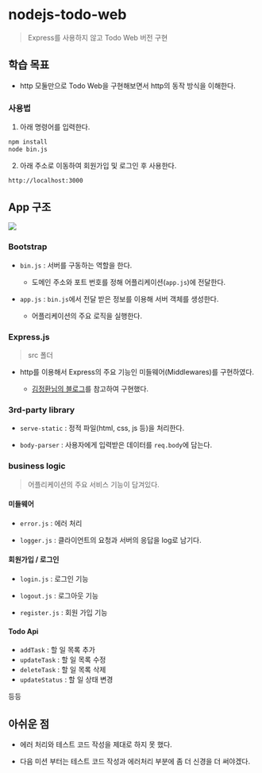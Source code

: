 # nodejs-todo-web

> Express를 사용하지 않고 Todo Web 버전 구현

## 학습 목표

- http 모둘만으로 Todo Web을 구현해보면서 http의 동작 방식을 이해한다. 

### 사용법

1. 아래 명령어를 입력한다.

```bash
npm install
node bin.js
```

2. 아래 주소로 이동하여 회원가입 및 로그인 후 사용한다.

```bash
http://localhost:3000
```


## App 구조

![](https://user-images.githubusercontent.com/34808501/60821376-64f37800-a1de-11e9-8623-0006144720f5.png)

### Bootstrap

- `bin.js` : 서버를 구동하는 역할을 한다.
    
    - 도메인 주소와 포트 번호를 정해 어플리케이션(`app.js`)에 전달한다.

- `app.js` : `bin.js`에서 전달 받은 정보를 이용해 서버 객체를 생성한다.
    
    - 어플리케이션의 주요 로직을 실행한다. 

### Express.js

> src 폴더

- http를 이용해서 Express의 주요 기능인 미들웨어(Middlewares)를 구현하였다.

    - [김정환님의 블로그](http://jeonghwan-kim.github.io/series/2018/12/01/node-web-0_index.html)를 참고하여 구현했다.
    
### 3rd-party library

- `serve-static` : 정적 파일(html, css, js 등)을 처리한다.

- `body-parser` : 사용자에게 입력받은 데이터를 `req.body`에 담는다.

### business logic

> 어플리케이션의 주요 서비스 기능이 담겨있다.

#### 미들웨어

- `error.js` : 에러 처리

- `logger.js` : 클라이언트의 요청과 서버의 응답을 log로 남기다.

#### 회원가입 / 로그인

- `login.js` : 로그인 기능

- `logout.js` : 로그아웃 기능

- `register.js` : 회원 가입 기능

#### Todo Api

- `addTask` : 할 일 목록 추가
- `updateTask` : 할 일 목록 수정
- `deleteTask` : 할 일 목록 삭제
- `updateStatus` : 할 일 상태 변경

등등

## 아쉬운 점

- 에러 처리와 테스트 코드 작성을 제대로 하지 못 했다. 

- 다음 미션 부터는 테스트 코드 작성과 에러처리 부분에 좀 더 신경을 더 써야겠다.
 